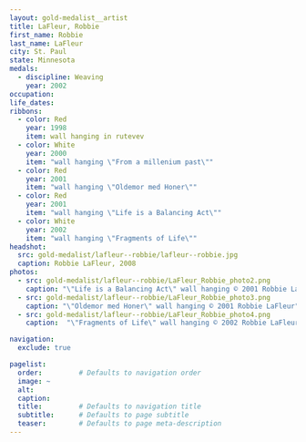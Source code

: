 ```yaml
---
layout: gold-medalist__artist
title: LaFleur, Robbie
first_name: Robbie
last_name: LaFleur
city: St. Paul
state: Minnesota
medals: 
  - discipline: Weaving
    year: 2002
occupation:
life_dates:
ribbons:
  - color: Red
    year: 1998
    item: wall hanging in rutevev
  - color: White
    year: 2000
    item: "wall hanging \"From a millenium past\""
  - color: Red
    year: 2001
    item: "wall hanging \"Oldemor med Honer\""
  - color: Red
    year: 2001
    item: "wall hanging \"Life is a Balancing Act\""
  - color: White
    year: 2002
    item: "wall hanging \"Fragments of Life\""
headshot:
  src: gold-medalist/lafleur--robbie/lafleur--robbie.jpg
  caption: Robbie LaFleur, 2008
photos:
  - src: gold-medalist/lafleur--robbie/LaFleur_Robbie_photo2.png
    caption: "\"Life is a Balancing Act\" wall hanging © 2001 Robbie LaFleur"
  - src: gold-medalist/lafleur--robbie/LaFleur_Robbie_photo3.png
    caption: "\"Oldemor med Honer\" wall hanging © 2001 Robbie LaFleur"
  - src: gold-medalist/lafleur--robbie/LaFleur_Robbie_photo4.png
    caption:  "\"Fragments of Life\" wall hanging © 2002 Robbie LaFleur"

navigation:
  exclude: true

pagelist:
  order:         # Defaults to navigation order  
  image: ~
  alt:
  caption:
  title:         # Defaults to navigation title
  subtitle:      # Defaults to page subtitle
  teaser:        # Defaults to page meta-description  
---
```

